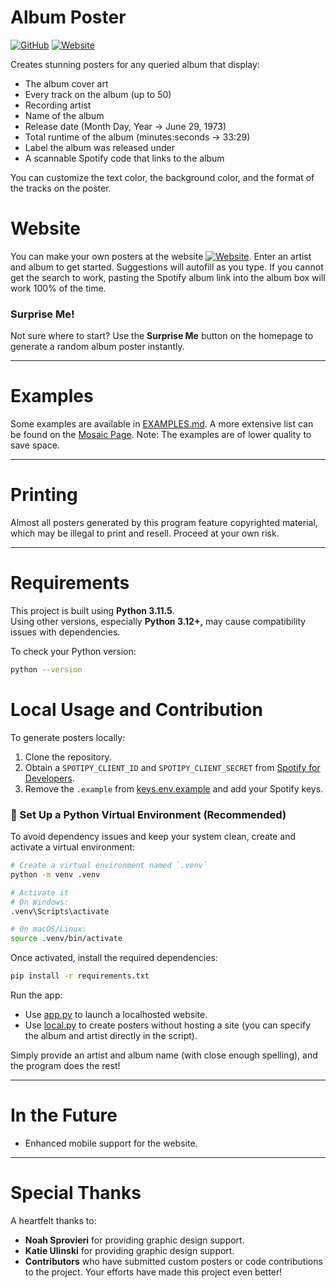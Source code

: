 # Album Poster
[![GitHub](https://img.shields.io/badge/GitHub-Repository-blue)](https://github.com/H-Bombmxpwr/MusicPoster)
[![Website](https://img.shields.io/badge/Website-AlbumPoster-brightgreen)](https://album.hxr.life/)

Creates stunning posters for any queried album that display:
- The album cover art
- Every track on the album (up to 50)
- Recording artist
- Name of the album
- Release date (Month Day, Year -> June 29, 1973)
- Total runtime of the album (minutes:seconds -> 33:29)
- Label the album was released under
- A scannable Spotify code that links to the album

You can customize the text color, the background color, and the format of the tracks on the poster.

# Website
You can make your own posters at the website [![Website](https://img.shields.io/badge/Website-AlbumPoster-brightgreen)](https://album.hxr.life/). Enter an artist and album to get started. Suggestions will autofill as you type. If you cannot get the search to work, pasting the Spotify album link into the album box will work 100% of the time.

### Surprise Me!
Not sure where to start? Use the **Surprise Me** button on the homepage to generate a random album poster instantly.

---

# Examples
Some examples are available in [EXAMPLES.md](EXAMPLES.md). A more extensive list can be found on the [Mosaic Page](https://album.hxr.life/mosaic). Note: The examples are of lower quality to save space.

---

# Printing
Almost all posters generated by this program feature copyrighted material, which may be illegal to print and resell. Proceed at your own risk.

---

# Requirements
This project is built using **Python 3.11.5**.  
Using other versions, especially **Python 3.12+,** may cause compatibility issues with dependencies.

To check your Python version:
```bash
python --version
```

# Local Usage and Contribution
To generate posters locally:
1. Clone the repository.
2. Obtain a `SPOTIPY_CLIENT_ID` and `SPOTIPY_CLIENT_SECRET` from [Spotify for Developers](https://developer.spotify.com/documentation/general/guides/authorization/).
3. Remove the `.example` from [keys.env.example](keys.env.example) and add your Spotify keys.

### 🐍 Set Up a Python Virtual Environment (Recommended)
To avoid dependency issues and keep your system clean, create and activate a virtual environment:

```bash
# Create a virtual environment named `.venv`
python -m venv .venv

# Activate it
# On Windows:
.venv\Scripts\activate

# On macOS/Linux:
source .venv/bin/activate
```

Once activated, install the required dependencies:
```bash
pip install -r requirements.txt
```

Run the app:
- Use [app.py](app.py) to launch a localhosted website.
- Use [local.py](local.py) to create posters without hosting a site (you can specify the album and artist directly in the script).

Simply provide an artist and album name (with close enough spelling), and the program does the rest!

---

# In the Future
- Enhanced mobile support for the website.

---

# Special Thanks
A heartfelt thanks to:
- **Noah Sprovieri** for providing graphic design support.
- **Katie Ulinski** for providing graphic design support.
- **Contributors** who have submitted custom posters or code contributions to the project. Your efforts have made this project even better!

